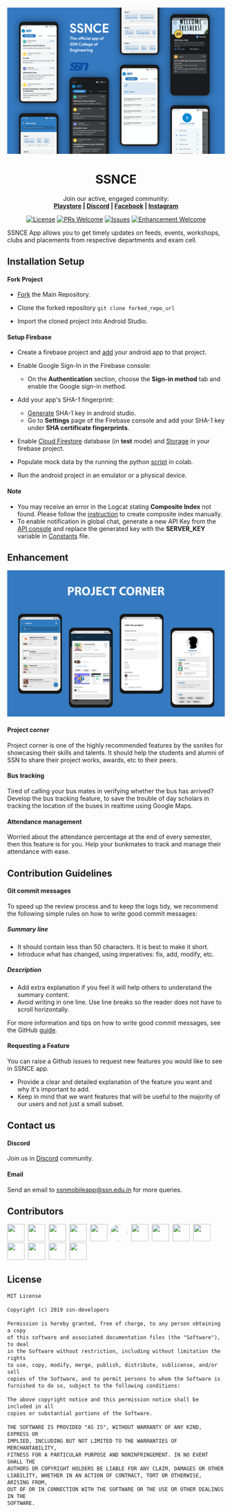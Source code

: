 ![Cover Image](ssn_app_cover.png)

<h1 align="center">
  SSNCE
</h1>

<p align="center">
  Join our active, engaged community: <br>
  <strong>
    <a href="https://play.google.com/store/apps/details?id=in.edu.ssn.ssnapp">Playstore</a>
    |
    <a href="https://discord.gg/UZCM4Ae">Discord</a>
    |
    <a href="https://www.facebook.com/ssnceapp">Facebook</a>
    |
    <a href="https://www.instagram.com/ssnce_app">Instagram</a>
  </strong>
</p>

<p align="center">
  <a href="LICENSE.md"><img alt="License" src="https://img.shields.io/badge/license-MIT-green"></a>
    <a href="https://github.com/ssn-developers/ssn-app/pulls"><img alt="PRs Welcome" src="https://img.shields.io/badge/PRs-welcome-brightgreen.svg?style=flat-square"></a>
  <a href="https://github.com/ssn-developers/ssn-app/issues"><img alt="Issues" src="https://img.shields.io/github/issues-raw/ssn-developers/ssn-app?style=flat-square"></a>
    <a href="https://github.com/ssn-developers/ssn-app/issues?q=is%3Aissue+is%3Aopen+label%3Aenhancement"><img alt="Enhancement Welcome" src="https://img.shields.io/badge/enhancement-welcome-green.svg?style=flat-square"></a>
</p>

SSNCE App allows you to get timely updates on feeds, events, workshops, clubs and placements from respective departments and exam cell.

## Installation Setup

#### Fork Project

* [Fork](https://github.com/ssn-developers/ssn-app/fork) the Main Repository.

* Clone the forked repository `git clone forked_repo_url`

* Import the cloned project into Android Studio.

#### Setup Firebase

* Create a firebase project and [add](https://firebase.google.com/docs/android/setup) your android app to that project.

* Enable Google Sign-In in the Firebase console:
    * On the **Authentication** section, choose the **Sign-in method** tab and enable the Google sign-in method.
    
* Add your app's SHA-1 fingerprint:
    * [Generate](https://stackoverflow.com/a/36257777/10489902) SHA-1 key in android studio.
    * Go to **Settings** page of the Firebase console and add your SHA-1 key under **SHA certificate fingerprints**.
    
* Enable [Cloud Firestore](https://firebase.google.com/docs/firestore/quickstart#create) database (in **test** mode) and [Storage](https://firebase.google.com/docs/storage/android/start#create-default-bucket) in your firebase project.

* Populate mock data by the running the python [script](SSNCE_App_Mock_data.ipynb) in colab.

* Run the android project in an emulator or a physical device.

#### Note

* You may receive an error in the Logcat stating **Composite Index** not found. Please follow the [instruction](https://firebase.google.com/docs/firestore/query-data/indexing?authuser=0#create_a_missing_index_through_an_error_message) to create composite index manually.
* To enable notification in global chat, generate a new API Key from the [API console](https://console.developers.google.com/) and replace the generated key with the **SERVER_KEY** variable in [Constants](https://github.com/ssn-developers/ssn-app/blob/master/app/src/main/java/in/edu/ssn/ssnapp/utils/Constants.java) file.

## Enhancement

![Cover Image](enhancement_project_corner.png)

#### Project corner

Project corner is one of the highly recommended features by the ssnites for showcasing their skills and talents. It should help the students and alumni of SSN to share their project works, awards, etc to their peers.

#### Bus tracking

Tired of calling your bus mates in verifying whether the bus has arrived? Develop the bus tracking feature, to save the trouble of day scholars in tracking the location of the buses in realtime using Google Maps.

#### Attendance management

Worried about the attendance percentage at the end of every semester, then this feature is for you. Help your bunkmates to track and manage their attendance with ease.

## Contribution Guidelines

#### Git commit messages
To speed up the review process and to keep the logs tidy, we recommend the following simple rules on how to write good commit messages:

##### Summary line
* It should contain less than 50 characters. It is best to make it short.
* Introduce what has changed, using imperatives: fix, add, modify, etc.

##### Description
* Add extra explanation if you feel it will help others to understand the summary content.
* Avoid writing in one line. Use line breaks so the reader does not have to scroll horizontally.

For more information and tips on how to write good commit messages, see the GitHub [guide](https://github.com/erlang/otp/wiki/writing-good-commit-messages).

#### Requesting a Feature
You can raise a Github issues to request new features you would like to see in SSNCE app.

* Provide a clear and detailed explanation of the feature you want and why it's important to add. 
* Keep in mind that we want features that will be useful to the majority of our users and not just a small subset.

## Contact us

#### Discord

Join us in [Discord](https://discord.gg/UZCM4Ae) community.

#### Email

Send an email to ssnmobileapp@ssn.edu.in for more queries.

## Contributors

<a href="https://github.com/ezhilnero99"><img width="40" height="40" src="https://avatars3.githubusercontent.com/u/48056173?s=460&u=ed53f94579cddecd1dd530ba015e8fdf2f84ea53&v=4"></a>&nbsp;
<a href="https://github.com/sujink1999"><img width="40" height="40" src="https://avatars3.githubusercontent.com/u/50797175?s=400&v=4"></a>&nbsp;
<a href="https://www.linkedin.com/in/amritha-sudharsan-436440164/"><img width="40" height="40" src="https://media-exp1.licdn.com/dms/image/C5603AQH6Kprp0wIxqg/profile-displayphoto-shrink_200_200/0?e=1595462400&v=beta&t=-KSpSLkK2hlBqPZ5BVQ1EkaT6SNxRPuhp8KGccIMEfg"></a>&nbsp;
<a href="https://github.com/nandy20"><img width="40" height="40" src="https://avatars3.githubusercontent.com/u/32575168?s=460&v=4"></a>&nbsp;
<a href="https://github.com/pavithrakarumanchi"><img width="40" height="40" src="https://avatars2.githubusercontent.com/u/51071573?s=460&v=4"></a>&nbsp;
<a href="http://github.com/ddlogesh"><img width="40" height="40" src="https://avatars1.githubusercontent.com/u/35095700?s=400&u=af70cbfb0ddfa4dc7068e423b94bc57c87ca87b7&v=4" style="border-radius:50%"></a>&nbsp;
<a href="https://github.com/harshavardhan98"><img width="40" height="40" src="https://avatars1.githubusercontent.com/u/20859794?s=460&u=c46728916e85915e1dab0d52f8221a51001b7d09&v=4"></a>&nbsp;
<a href="https://github.com/shrikanth7698"><img width="40" height="40" src="https://avatars2.githubusercontent.com/u/25195315?s=460&u=7e8286e59da56fbdc8dab2c190798f3aadf44e60&v=4"></a>&nbsp;
<a href="https://github.com/TarunGanesh"><img width="40" height="40" src="https://avatars0.githubusercontent.com/u/22258204?s=460&u=53a1ef305643961057e6507ea314e93575db7430&v=4"></a>&nbsp;
<a href="https://www.linkedin.com/in/shibikannan-t-m-a79493155"><img width="40" height="40" src="https://media-exp1.licdn.com/dms/image/C5103AQEWT-SaYnvZjA/profile-displayphoto-shrink_400_400/0?e=1595462400&v=beta&t=4rNk03li1PA5xYpqRndF6JWWCG0e9r9UVROwnaHYQ-A"></a>&nbsp;
<a href="https://github.com/karnikram"><img width="40" height="40" src="https://avatars2.githubusercontent.com/u/12653355?s=460&u=f58020b1d959f3f98839f8cae33289bc28b1de69&v=4"></a>&nbsp;
<a href="https://github.com/adithya321"><img width="40" height="40" src="https://avatars1.githubusercontent.com/u/3854934?s=460&v=4"></a>&nbsp;
<a href="https://github.com/varunranganathan"><img width="40" height="40" src="https://avatars0.githubusercontent.com/u/20112876?s=400&v=4"></a>&nbsp;
<a href="https://github.com/muthuct"><img width="40" height="40" src="https://avatars0.githubusercontent.com/u/12173014?s=460&u=a684ccb634f8a03df1bea0ca8bedf4fb79fa1780&v=4"></a>

## License
```
MIT License

Copyright (c) 2019 ssn-developers

Permission is hereby granted, free of charge, to any person obtaining a copy
of this software and associated documentation files (the "Software"), to deal
in the Software without restriction, including without limitation the rights
to use, copy, modify, merge, publish, distribute, sublicense, and/or sell
copies of the Software, and to permit persons to whom the Software is
furnished to do so, subject to the following conditions:

The above copyright notice and this permission notice shall be included in all
copies or substantial portions of the Software.

THE SOFTWARE IS PROVIDED "AS IS", WITHOUT WARRANTY OF ANY KIND, EXPRESS OR
IMPLIED, INCLUDING BUT NOT LIMITED TO THE WARRANTIES OF MERCHANTABILITY,
FITNESS FOR A PARTICULAR PURPOSE AND NONINFRINGEMENT. IN NO EVENT SHALL THE
AUTHORS OR COPYRIGHT HOLDERS BE LIABLE FOR ANY CLAIM, DAMAGES OR OTHER
LIABILITY, WHETHER IN AN ACTION OF CONTRACT, TORT OR OTHERWISE, ARISING FROM,
OUT OF OR IN CONNECTION WITH THE SOFTWARE OR THE USE OR OTHER DEALINGS IN THE
SOFTWARE.
```

